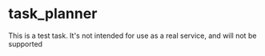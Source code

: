 # task_planner
This is a test task. It's not intended for use as a real service, and will not be supported
